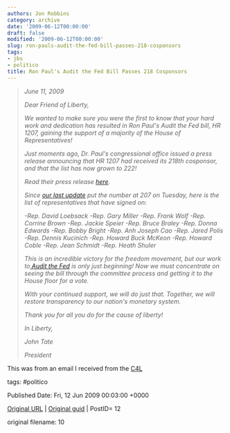 ```yaml
---
authors: Jon Robbins
category: archive
date: '2009-06-12T00:00:00'
draft: false
modified: '2009-06-12T00:00:00'
slug: ron-pauls-audit-the-fed-bill-passes-218-cosponsors
tags:
- jbs
- politico
title: Ron Paul's Audit the Fed Bill Passes 218 Cosponsors
---
```


<span class="fullpost">
<blockquote><span style="font-style:italic;">June 11, 2009

Dear Friend of Liberty,

We wanted to make sure you were the first to know that your hard work and dedication has resulted in Ron Paul's Audit the Fed bill, HR 1207, gaining the support of a majority of the House of Representatives!

Just moments ago, Dr. Paul's congressional office issued a press release announcing that HR 1207 had received its 218th cosponsor, and that the list has now grown to 222!

Read their press release [here](http://echo4.bluehornet.com/ct/4809443:5676570275:m:1:347461625:AD74361D49522923ADA5937A1BC196C5).

Since [our last update](http://echo4.bluehornet.com/ct/4809444:5676570275:m:1:347461625:AD74361D49522923ADA5937A1BC196C5) put the number at 207 on Tuesday, here is the list of representatives that have signed on:

-Rep. David Loebsack
-Rep. Gary Miller
-Rep. Frank Wolf
-Rep. Corrine Brown
-Rep. Jackie Speier
-Rep. Bruce Braley
-Rep. Donna Edwards
-Rep. Bobby Bright
-Rep. Anh Joseph Cao
-Rep. Jared Polis
-Rep. Dennis Kucinich
-Rep. Howard Buck McKeon
-Rep. Howard Coble
-Rep. Jean Schmidt
-Rep. Heath Shuler


This is an incredible victory for the freedom movement, but our work to[ Audit the Fed](http://echo4.bluehornet.com/ct/4809445:5676570275:m:1:347461625:AD74361D49522923ADA5937A1BC196C5) is only just beginning! Now we must concentrate on seeing the bill through the committee process and getting it to the House floor for a vote.

With your continued support, we will do just that. Together, we will restore transparency to our nation's monetary system.

Thank you for all you do for the cause of liberty!


In Liberty,

John Tate

President</span></blockquote>
</span>

This was from an email I received from the [C4L](http://www.campaignforliberty.com)




tags: #politico 


Published Date: Fri, 12 Jun 2009 00:03:00 +0000 

[Original URL](http://factorq.net/2009/06/12/ron-pauls-audit-the-fed-bill-passes-218-cosponsors/) | [Original guid](http://factorq.wordpress.com/2009/06/12/ron-pauls-audit-the-fed-bill-passes-218-cosponsors/) | PostID= 12

 original filename: 10
